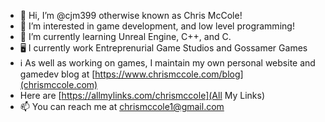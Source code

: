 - 👋 Hi, I’m @cjm399 otherwise known as Chris McCole!
- 👀 I’m interested in game development, and low level programming!
- 🌱 I’m currently learning Unreal Engine, C++, and C.
- 🖥️ I currently work Entreprenurial Game Studios and Gossamer Games
- ℹ️ As well as working on games, I maintain my own personal website and gamedev blog at [https://www.chrismccole.com/blog](chrismccole.com)
- Here are [https://allmylinks.com/chrismccole](All My Links)
- 📫 You can reach me at chrismccole1@gmail.com

<!---
cjm399/cjm399 is a ✨ special ✨ repository because its `README.md` (this file) appears on your GitHub profile.
You can click the Preview link to take a look at your changes.
--->
